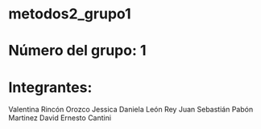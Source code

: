 # metodos2_grupo1

# Número del grupo: 1

# Integrantes:
Valentina Rincón Orozco
Jessica Daniela León Rey
Juan Sebastián Pabón Martinez
David Ernesto Cantini
